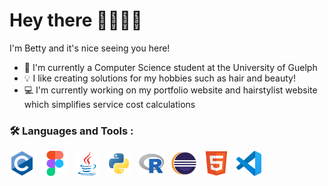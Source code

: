 <div id = header algin = "center">
  <h1>Hey there 👩🏻‍💻👋</h1>
</div>
I'm Betty and it's nice seeing you here!

- 🏫 I'm currently a Computer Science student at the University of Guelph
- 💡 I like creating solutions for my hobbies such as hair and beauty!
- 💻 I'm currently working on my portfolio website and hairstylist website which simplifies service cost calculations

### :hammer_and_wrench: Languages and Tools :
<div>
<img src="https://github.com/devicons/devicon/blob/master/icons/c/c-original.svg" width="40" height="40"/> &nbsp;
<img src="https://github.com/devicons/devicon/blob/master/icons/figma/figma-original.svg" width="40" height="40"/> &nbsp;
<img src="https://github.com/devicons/devicon/blob/master/icons/java/java-original.svg" width="40" height="40"/> &nbsp;
<img src="https://github.com/devicons/devicon/blob/master/icons/python/python-original.svg" width="40" height="40"/> &nbsp;
<img src="https://github.com/devicons/devicon/blob/master/icons/r/r-original.svg" width="40" height="40"/> &nbsp;
<img src="https://github.com/devicons/devicon/blob/master/icons/eclipse/eclipse-original.svg"width="40" height="40"/> &nbsp;
<img src="https://github.com/devicons/devicon/blob/master/icons/html5/html5-original.svg" width="40" height="40"/> &nbsp;
<img src ="https://github.com/devicons/devicon/blob/master/icons/vscode/vscode-original.svg" width="40" height="40"/> &nbsp;
</div>

